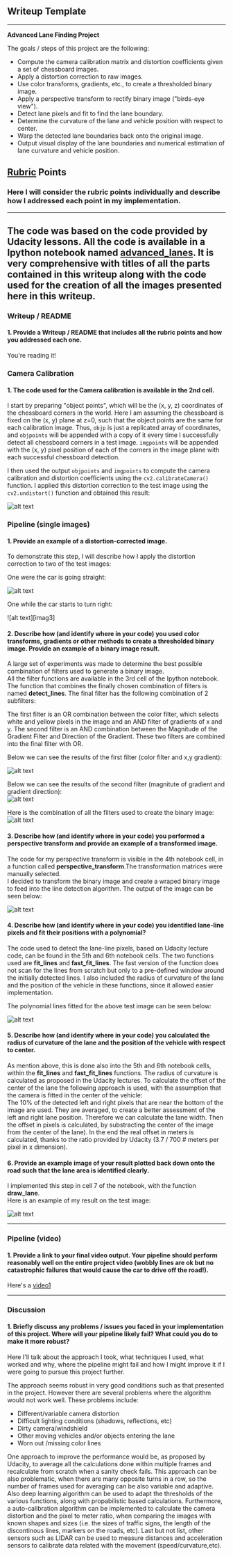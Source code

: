 ## Writeup Template

---

**Advanced Lane Finding Project**

The goals / steps of this project are the following:

* Compute the camera calibration matrix and distortion coefficients given a set of chessboard images.
* Apply a distortion correction to raw images.
* Use color transforms, gradients, etc., to create a thresholded binary image.
* Apply a perspective transform to rectify binary image ("birds-eye view").
* Detect lane pixels and fit to find the lane boundary.
* Determine the curvature of the lane and vehicle position with respect to center.
* Warp the detected lane boundaries back onto the original image.
* Output visual display of the lane boundaries and numerical estimation of lane curvature and vehicle position.

[//]: # (Image References)

[image1]: ./output_images/undistorted_calibration_output.png "undistorted_calibration_output"
[image2]: ./output_images/undistorted_straight_lines2.png "undistorted straight_lines2"
[image3]: ./output_images/undistorted_test6.png "undistorted test6"
[image4]: ./output_images/filter_color_grad.png "color and gradient filter"
[image5]: ./output_images/filter_mag_dir.png "magnitute of gradient and gradient direction filter "
[image6]: ./output_images/filter_combined.png "combined binary filter"
[image7]: ./output_images/perspective_transform.png "binary filter transformed in perspective view"
[image8]: ./output_images/lines_detected.png "detected lines"
[image9]: ./output_images/test6_lane.png "lane line"

[video1]: ./project_video.mp4 "Video"

## [Rubric](https://review.udacity.com/#!/rubrics/571/view) Points

### Here I will consider the rubric points individually and describe how I addressed each point in my implementation.  

---
The code was based on the code provided by Udacity lessons. All the code is available in a Ipython notebook named [advanced_lanes](https://github.com/lcfgr/CarND-Advanced-Lane-Lines/blob/master/advanced_lanes.ipynb). It is very comprehensive with titles of all the parts contained in this writeup along with the code used for the creation of all the images presented here in this writeup.
--- 
### Writeup / README

#### 1. Provide a Writeup / README that includes all the rubric points and how you addressed each one.

You're reading it!

### Camera Calibration

#### 1. The code used for the Camera calibration is available in the 2nd cell.
  
I start by preparing "object points", which will be the (x, y, z) coordinates of the chessboard corners in the world. Here I am assuming the chessboard is fixed on the (x, y) plane at z=0, such that the object points are the same for each calibration image.  Thus, `objp` is just a replicated array of coordinates, and `objpoints` will be appended with a copy of it every time I successfully detect all chessboard corners in a test image.  `imgpoints` will be appended with the (x, y) pixel position of each of the corners in the image plane with each successful chessboard detection.  

I then used the output `objpoints` and `imgpoints` to compute the camera calibration and distortion coefficients using the `cv2.calibrateCamera()` function.  I applied this distortion correction to the test image using the `cv2.undistort()` function and obtained this result: 

![alt text][image1]

### Pipeline (single images)

#### 1. Provide an example of a distortion-corrected image.

To demonstrate this step, I will describe how I apply the distortion correction to two of the test images:   
   
One were the car is going straight:  

![alt text][image2]

One while the car starts to turn right:   
   
![alt text][imag3]

#### 2. Describe how (and identify where in your code) you used color transforms, gradients or other methods to create a thresholded binary image.  Provide an example of a binary image result.

A large set of experiments was made to determine the best possible combination of filters used to generate a binary image.  
All the filter functions are available in the 3rd cell of the Ipython notebook. The function that combines the finally chosen combination of filters is named **detect_lines**. The final filter has the following combination of 2 subfilters:   
   
The first filter is an OR combination between the color filter, which selects white and yellow pixels in the image and an AND filter of gradients of x and y. The second filter is an AND combination between the Magnitude of the Gradient Filter and Direction of the Gradient. These two filters are combined into the final filter with OR.   
   
Below we can see the results of the first filter (color filter and x,y gradient):   
   
![alt text][image4]
   
Below we can see the results of the second filter (magnitute of gradient and gradient direction):   
![alt text][image5]
   
Here is the combination of all the filters used to create the binary image:   
![alt text][image6]


#### 3. Describe how (and identify where in your code) you performed a perspective transform and provide an example of a transformed image.

The code for my perspective transform is visible in the 4th notebook cell, in a function called **perspective_transform**.The transformation matrices were manually selected.  
I decided to transform the binary image and create a wraped binary image to feed into the line detection algorithm. The output of the image can be seen below:   

![alt text][image7]

#### 4. Describe how (and identify where in your code) you identified lane-line pixels and fit their positions with a polynomial?

The code used to detect the lane-line pixels, based on Udacity lecture code, can be found in the 5th and 6th notebook cells. The two functions used are **fit_lines** and **fast_fit_lines**. The fast version of the function does not scan for the lines from scratch but only to a pre-defined window around the initially detected lines. I also included the radius of curvature of the lane and the position of the vehicle in these functions, since it allowed easier implementation.   

The polynomial lines fitted for the above test image can be seen below:   

![alt text][image8]

#### 5. Describe how (and identify where in your code) you calculated the radius of curvature of the lane and the position of the vehicle with respect to center.

As mention above, this is done also into the 5th and 6th notebook cells, within the **fit_lines** and **fast_fit_lines** functions. The radius of curvature is calculated as proposed in the Udacity lectures. To calculate the offset of the center of the lane the following approach is used, with the assumption that the camera is fitted in the center of the vehicle:   
The 10% of the detected left and right pixels that are near the bottom of the image are used. They are averaged, to create a better assessment of the left and right lane position. Therefore we can calculate the lane width. Then the offset in pixels is calculated, by substracting the center of the image from the center of the lane). In the end the real offset in meters is calculated, thanks to the ratio provided by Udacity (3.7 / 700 # meters per pixel in x dimension).   

#### 6. Provide an example image of your result plotted back down onto the road such that the lane area is identified clearly.

I implemented this step in cell 7 of the notebook, with the function **draw_lane**.   
Here is an example of my result on the test image:

![alt text][image9]

---

### Pipeline (video)

#### 1. Provide a link to your final video output.  Your pipeline should perform reasonably well on the entire project video (wobbly lines are ok but no catastrophic failures that would cause the car to drive off the road!).

Here's a [video1](./project_video.mp4)

---

### Discussion

#### 1. Briefly discuss any problems / issues you faced in your implementation of this project.  Where will your pipeline likely fail?  What could you do to make it more robust?

Here I'll talk about the approach I took, what techniques I used, what worked and why, where the pipeline might fail and how I might improve it if I were going to pursue this project further.  

The approach seems robust in very good conditions such as that presented in the project. However there are several problems where the algorithm would not work well. These problems include:   

* Different/variable camera distortion   
* Difficult lighting conditions (shadows, reflections, etc)   
* Dirty camera/windshield   
* Other moving vehicles and/or objects entering the lane   
* Worn out /missing color lines

One approach to improve the performance would be, as proposed by Udacity, to average all the calculations done within multiple frames and recalculate from scratch when a sanity check fails. This approach can be also problematic, when there are many opposite turns in a row, so the number of frames used for averaging can be also variable and adaptive.  Also deep learning algorithm can be used to adapt the thresholds of the various functions, along with propabilistic based calculations. Furthermore, a auto-calibration algorithm can be implemented to calculate the camera distortion and the pixel to meter ratio, when comparing the images with known shapes and sizes (i.e. the sizes of traffic signs, the length of the discontinous lines, markers on the roads, etc). Last but not list, other sensors such as LIDAR can be used to measure distances and acceleration sensors to calibrate data related with the movement (speed/curvature,etc).